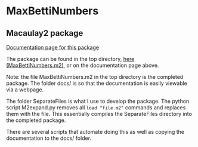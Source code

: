 # MaxBettiNumbers
## Macaulay2 package

[Documentation page for this package](https://jaywhite2357.github.io/maxbetti/index.html)

The package can be found in the top directory, [here (MaxBettiNumbers.m2)](https://jaywhite2357.github.io/maxbetti/MaxBettiNumbers.m2), or on the documentation page above.

Note: the file MaxBettiNumbers.m2 in the top directory is the completed package. The folder docs/ is so that the documentation is easily viewable via a webpage.

The folder SeparateFiles is what I use to develop the package. The python script M2expand.py removes all `load "file.m2"` commands and replaces them with the file.
This essentially compiles the SeparateFiles directory into the completed package.

There are several scripts that automate doing this as well as copying the documentation to the docs/ folder.
